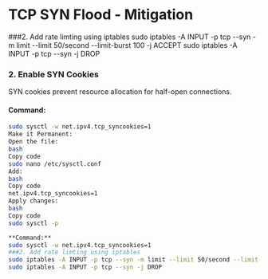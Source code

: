 # TCP SYN Flood - Mitigation
###2. Add rate limting using iptables
sudo iptables -A INPUT -p tcp --syn -m limit --limit 50/second --limit-burst 100 -j ACCEPT
sudo iptables -A INPUT -p tcp --syn -j DROP

### 2. Enable SYN Cookies
SYN cookies prevent resource allocation for half-open connections.
#### Command:
```bash
sudo sysctl -w net.ipv4.tcp_syncookies=1
Make it Permanent:
Open the file:
bash
Copy code
sudo nano /etc/sysctl.conf
Add:
bash
Copy code
net.ipv4.tcp_syncookies=1
Apply changes:
bash
Copy code
sudo sysctl -p

**Command:**
sudo sysctl -w net.ipv4.tcp_syncookies=1
###2. Add rate limting using iptables
sudo iptables -A INPUT -p tcp --syn -m limit --limit 50/second --limit-burst 100 -j ACCEPT
sudo iptables -A INPUT -p tcp --syn -j DROP





